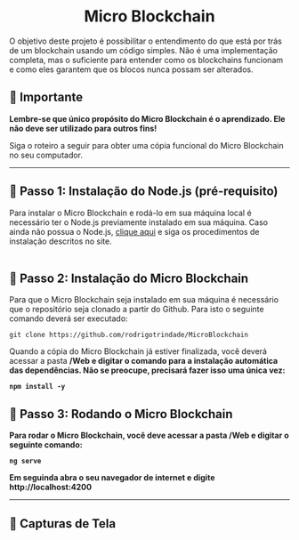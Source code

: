 <h1 align="center">Micro Blockchain</h1>
<p>
O objetivo deste projeto é possibilitar o entendimento do que está 
por trás de um blockchain usando um código simples. Não é uma implementação completa, 
mas o suficiente para entender como os blockchains funcionam e como eles garantem 
que os blocos nunca possam ser alterados.</p>

## 👀 Importante  
<b>Lembre-se que único propósito do Micro Blockchain é o aprendizado. Ele não deve ser utilizado para outros fins!</b>
<p>Siga o roteiro a seguir para obter uma cópia funcional do Micro Blockchain no seu computador.</p> 

---

## 🏁 Passo 1: Instalação do Node.js (pré-requisito)<a name = "passo1"></a>
Para instalar o Micro Blockchain e rodá-lo em sua máquina local é necessário ter o Node.js previamente instalado em sua máquina. Caso ainda não possua o Node.js, [clique aqui](https://nodejs.org/) e siga os procedimentos de instalação descritos no site.
<br><br>
## 🏁 Passo 2: Instalação do Micro Blockchain<a name = "passo2"></a>
Para que o Micro Blockchain seja instalado em sua máquina é necessário que o repositório seja clonado a partir do Github. Para isto o seguinte comando deverá ser executado:
```
git clone https://github.com/rodrigotrindade/MicroBlockchain 
``` 
Quando a cópia do Micro Blockchain já estiver finalizada, você deverá acessar a pasta <strong>/Web<strong> e digitar o comando para a instalação automática das dependências. Não se preocupe, precisará fazer isso uma única vez:
```
npm install -y
```

## 🏁 Passo 3: Rodando o Micro Blockchain<a name = "passo3"></a>
Para rodar o Micro Blockchain, você deve acessar a pasta <strong>/Web<strong> e digitar o seguinte comando:
```
ng serve
```
Em seguinda abra o seu navegador de internet e digite http://localhost:4200

---
## 📸 Capturas de Tela
